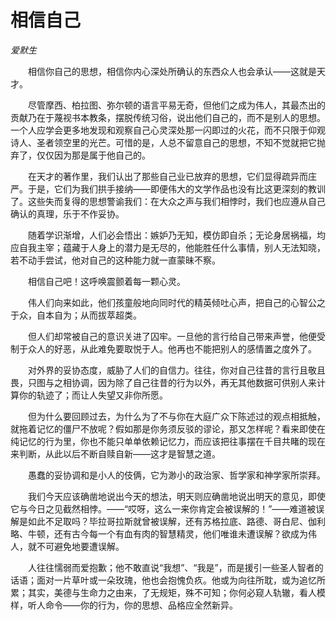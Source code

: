 # 相信自己

*爱默生*

　　相信你自己的思想，相信你内心深处所确认的东西众人也会承认——这就是天才。

　　尽管摩西、柏拉图、弥尔顿的语言平易无奇，但他们之成为伟人，其最杰出的贡献乃在于蔑视书本教条，摆脱传统习俗，说出他们自己的，而不是别人的思想。一个人应学会更多地发现和观察自己心灵深处那一闪即过的火花，而不只限于仰观诗人、圣者领空里的光芒。可惜的是，人总不留意自己的思想，不知不觉就把它抛弃了，仅仅因为那是属于他自己的。

　　在天才的著作里，我们认出了那些自己业已放弃的思想，它们显得疏异而庄严。于是，它们为我们拱手接纳——即便伟大的文学作品也没有比这更深刻的教训了。这些失而复得的思想警谕我们：在大众之声与我们相悖时，我们也应遵从自己确认的真理，乐于不作妥协。

　　随着学识渐增，人们必会悟出：嫉妒乃无知，模仿即自杀；无论身居祸福，均应自我主宰；蕴藏于人身上的潜力是无尽的，他能胜任什么事情，别人无法知晓，若不动手尝试，他对自己的这种能力就一直蒙昧不察。

　　相信自己吧！这呼唤震颤着每一颗心灵。

　　伟人们向来如此，他们孩童般地向同时代的精英倾吐心声，把自己的心智公之于众，自本自为；从而拔萃超类。

　　但人们却常被自己的意识关进了囚牢。一旦他的言行给自己带来声誉，他便受制于众人的好恶，从此难免要取悦于人。他再也不能把别人的感情置之度外了。

　　对外界的妥协态度，威胁了人们的自信力。往往，你对自己往昔的言行且敬且畏，只图与之相协调，因为除了自己往昔的行为以外，再无其他数据可供别人来计算你的轨迹了；而让人失望又非你所愿。

　　但为什么要回顾过去，为什么为了不与你在大庭广众下陈述过的观点相抵触，就拖着记忆的僵尸不放呢？假如那是你务须反驳的谬论，那又怎样呢？看来即使在纯记忆的行为里，你也不能只单单依赖记忆力，而应该把往事摆在千目共睹的现在来判断，从此以后不断自赎自新——这才是智慧之道。

　　愚蠢的妥协调和是小人的伎俩，它为渺小的政治家、哲学家和神学家所崇拜。

　　我们今天应该确凿地说出今天的想法，明天则应确凿地说出明天的意见，即使它与今日之见截然相悖。——“哎呀，这么一来你肯定会被误解的！”——难道被误解是如此不足取吗？毕拉哥拉斯就曾被误解，还有苏格拉底、路德、哥白尼、伽利略、牛顿，还有古今每一个有血有肉的智慧精灵，他们唯谁未遭误解？欲成为伟人，就不可避免地要遭误解。

　　人往往懦弱而爱抱歉；他不敢直说“我想”、“我是”，而是援引一些圣人智者的话语；面对一片草叶或一朵玫瑰，他也会抱愧负疚。他或为向往所耽，或为追忆所累；其实，美德与生命力之由来，了无规矩，殊不可知；你何必窥人轨辙，看人模样，听人命令——你的行为，你的思想、品格应全然新异。